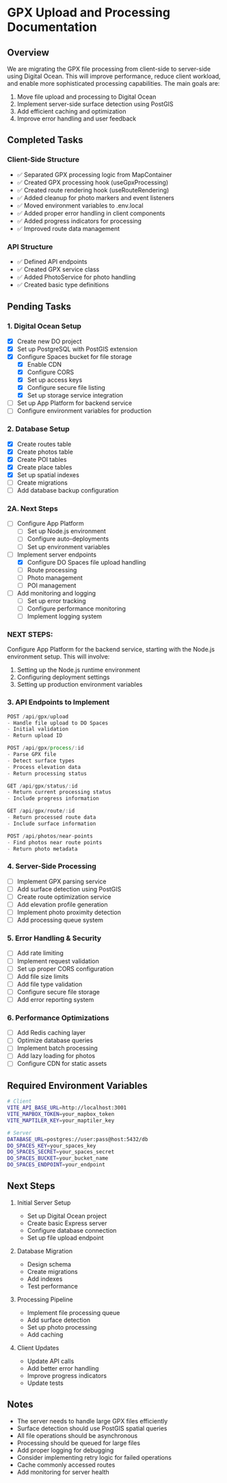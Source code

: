 # GPX Upload and Processing Documentation

## Overview
We are migrating the GPX file processing from client-side to server-side using Digital Ocean. This will improve performance, reduce client workload, and enable more sophisticated processing capabilities. The main goals are:
1. Move file upload and processing to Digital Ocean
2. Implement server-side surface detection using PostGIS
3. Add efficient caching and optimization
4. Improve error handling and user feedback

## Completed Tasks

### Client-Side Structure
- ✅ Separated GPX processing logic from MapContainer
- ✅ Created GPX processing hook (useGpxProcessing)
- ✅ Created route rendering hook (useRouteRendering)
- ✅ Added cleanup for photo markers and event listeners
- ✅ Moved environment variables to .env.local
- ✅ Added proper error handling in client components
- ✅ Added progress indicators for processing
- ✅ Improved route data management

### API Structure
- ✅ Defined API endpoints
- ✅ Created GPX service class
- ✅ Added PhotoService for photo handling
- ✅ Created basic type definitions

## Pending Tasks

### 1. Digital Ocean Setup
- [x] Create new DO project
- [x] Set up PostgreSQL with PostGIS extension
- [x] Configure Spaces bucket for file storage
  - [x] Enable CDN
  - [x] Configure CORS
  - [x] Set up access keys
  - [x] Configure secure file listing
  - [x] Set up storage service integration
- [ ] Set up App Platform for backend service
- [ ] Configure environment variables for production

### 2. Database Setup
- [x] Create routes table
- [x] Create photos table
- [x] Create POI tables
- [x] Create place tables
- [x] Set up spatial indexes
- [ ] Create migrations
- [ ] Add database backup configuration

### 2A. Next Steps
- [ ] Configure App Platform
  - [ ] Set up Node.js environment
  - [ ] Configure auto-deployments
  - [ ] Set up environment variables
- [ ] Implement server endpoints
  - [x] Configure DO Spaces file upload handling
  - [ ] Route processing
  - [ ] Photo management
  - [ ] POI management
- [ ] Add monitoring and logging
  - [ ] Set up error tracking
  - [ ] Configure performance monitoring
  - [ ] Implement logging system

### NEXT STEPS:
Configure App Platform for the backend service, starting with the Node.js environment setup. This will involve:
1. Setting up the Node.js runtime environment
2. Configuring deployment settings
3. Setting up production environment variables

### 3. API Endpoints to Implement
```typescript
POST /api/gpx/upload
- Handle file upload to DO Spaces
- Initial validation
- Return upload ID

POST /api/gpx/process/:id
- Parse GPX file
- Detect surface types
- Process elevation data
- Return processing status

GET /api/gpx/status/:id
- Return current processing status
- Include progress information

GET /api/gpx/route/:id
- Return processed route data
- Include surface information

POST /api/photos/near-points
- Find photos near route points
- Return photo metadata
```

### 4. Server-Side Processing
- [ ] Implement GPX parsing service
- [ ] Add surface detection using PostGIS
- [ ] Create route optimization service
- [ ] Add elevation profile generation
- [ ] Implement photo proximity detection
- [ ] Add processing queue system

### 5. Error Handling & Security
- [ ] Add rate limiting
- [ ] Implement request validation
- [ ] Set up proper CORS configuration
- [ ] Add file size limits
- [ ] Add file type validation
- [ ] Configure secure file storage
- [ ] Add error reporting system

### 6. Performance Optimizations
- [ ] Add Redis caching layer
- [ ] Optimize database queries
- [ ] Implement batch processing
- [ ] Add lazy loading for photos
- [ ] Configure CDN for static assets

## Required Environment Variables
```bash
# Client
VITE_API_BASE_URL=http://localhost:3001
VITE_MAPBOX_TOKEN=your_mapbox_token
VITE_MAPTILER_KEY=your_maptiler_key

# Server
DATABASE_URL=postgres://user:pass@host:5432/db
DO_SPACES_KEY=your_spaces_key
DO_SPACES_SECRET=your_spaces_secret
DO_SPACES_BUCKET=your_bucket_name
DO_SPACES_ENDPOINT=your_endpoint
```

## Next Steps

1. Initial Server Setup
   - Set up Digital Ocean project
   - Create basic Express server
   - Configure database connection
   - Set up file upload endpoint

2. Database Migration
   - Design schema
   - Create migrations
   - Add indexes
   - Test performance

3. Processing Pipeline
   - Implement file processing queue
   - Add surface detection
   - Set up photo processing
   - Add caching

4. Client Updates
   - Update API calls
   - Add better error handling
   - Improve progress indicators
   - Update tests

## Notes
- The server needs to handle large GPX files efficiently
- Surface detection should use PostGIS spatial queries
- All file operations should be asynchronous
- Processing should be queued for large files
- Add proper logging for debugging
- Consider implementing retry logic for failed operations
- Cache commonly accessed routes
- Add monitoring for server health